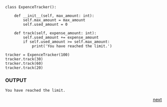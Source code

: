 ```
class ExpenceTracker():

    def __init__(self, max_amount: int):
        self.max_amount = max_amount
        self.used_amount = 0
    
    def track(self, expense_amount: int):
        self.used_amount += expense_amount
        if self.used_amount >= self.max_amount:
            print('You have reached the limit.')

```

```
tracker = ExpenceTracker(100)
tracker.track(30)
tracker.track(60)
tracker.track(20)
```

### OUTPUT

```
You have reached the limit.
```


<div style="text-align: right"> <a href="./correct.md">next</a> </div>
